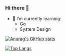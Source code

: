### Hi there 👋

- 🌱 I’m currently learning:
  - Go
  - System Design

[![Anurag's GitHub stats](https://github-readme-stats.vercel.app/api?username=amarildoali)](https://github.com/amarilz/github-readme-stats)

[![Top Langs](https://github-readme-stats.vercel.app/api/top-langs/?username=amarildoali&layout=compact)](https://github.com/amarilz/github-readme-stats)

<!--
**amarildoaliaj/amarildoaliaj** is a ✨ _special_ ✨ repository because its `README.md` (this file) appears on your GitHub profile.

Here are some ideas to get you started:

- 🔭 I’m currently working on ...
- 🌱 I’m currently learning ...
- 👯 I’m looking to collaborate on ...
- 🤔 I’m looking for help with ...
- 💬 Ask me about ...
- 📫 How to reach me: ...
- 😄 Pronouns: ...
- ⚡ Fun fact: ...
-->
